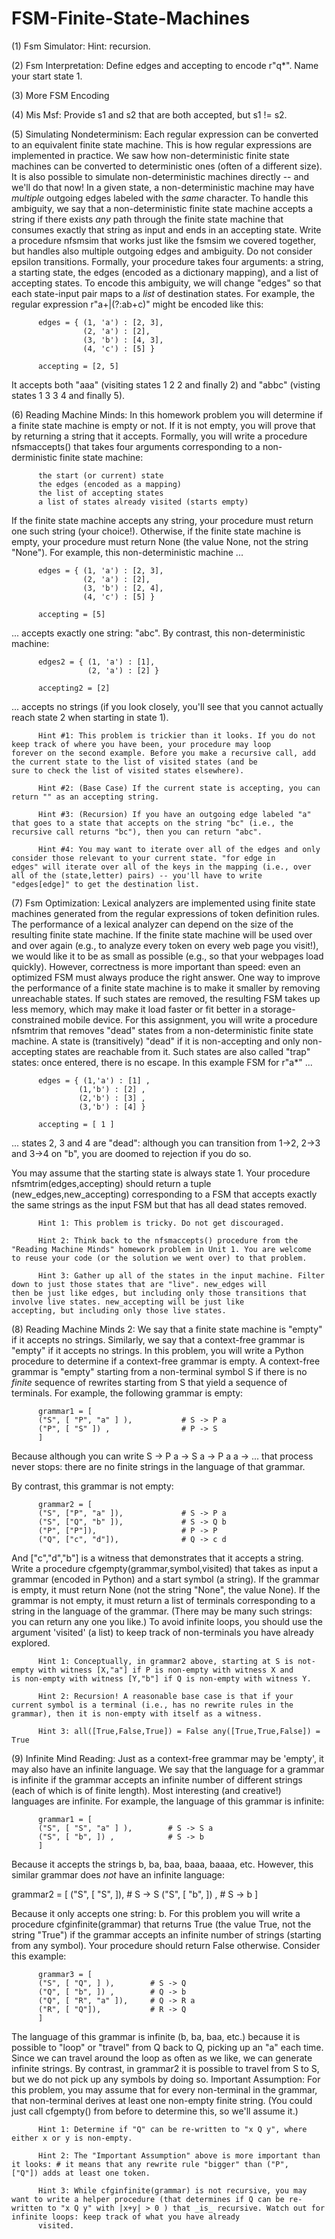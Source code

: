 # FSM-Finite-State-Machines

(1) Fsm Simulator:  Hint: recursion.

(2) Fsm Interpretation:  Define edges and accepting to encode r"q*". Name your start state 1.

(3) More FSM Encoding

(4) Mis Msf:  Provide s1 and s2 that are both accepted, but s1 != s2.

(5) Simulating Nondeterminism:  Each regular expression can be converted to an equivalent finite state machine. This is how regular expressions are implemented in practice. We saw how non-deterministic finite state machines can be converted to deterministic ones (often of a different size). It is also possible to simulate non-deterministic machines directly -- and we'll do that now! In a given state, a non-deterministic machine may have *multiple* outgoing edges labeled with the *same* character. To handle this ambiguity, we say that a non-deterministic finite state machine accepts a string if there exists *any* path through the finite state machine that consumes exactly that string as input and ends in an accepting state. Write a procedure nfsmsim that works just like the fsmsim we covered together, but handles also multiple outgoing edges and ambiguity. Do not consider epsilon transitions. Formally, your procedure takes four arguments: a string, a starting state, the edges (encoded as a dictionary mapping), and a list of accepting states. To encode this ambiguity, we will change "edges" so that each state-input pair maps to a *list* of destination states. For example, the regular expression r"a+|(?:ab+c)" might be encoded like  this:

          edges = { (1, 'a') : [2, 3],
                    (2, 'a') : [2],
                    (3, 'b') : [4, 3],
                    (4, 'c') : [5] }
          
          accepting = [2, 5] 

It accepts both "aaa" (visiting states 1 2 2 and finally 2) and "abbc" (visting states 1 3 3 4 and finally 5). 
 
(6) Reading Machine Minds:  In this homework problem you will determine if a finite state machine is empty or not. If it is not empty, you will prove that by returning a string that it accepts. Formally, you will write a procedure nfsmaccepts() that takes four arguments corresponding to a non-derministic finite state machine:
 
          the start (or current) state
          the edges (encoded as a mapping)
          the list of accepting states
          a list of states already visited (starts empty) 

If the finite state machine accepts any string, your procedure must return one such string (your choice!). Otherwise, if the finite state machine is empty, your procedure must return None (the value None, not the string "None"). For example, this non-deterministic machine ...

          edges = { (1, 'a') : [2, 3],
                    (2, 'a') : [2],
                    (3, 'b') : [2, 4],
                    (4, 'c') : [5] }
          
          accepting = [5] 
          
... accepts exactly one string: "abc". By contrast, this non-deterministic machine: 

          edges2 = { (1, 'a') : [1],
                     (2, 'a') : [2] }
                     
          accepting2 = [2] 
          
... accepts no strings (if you look closely, you'll see that you cannot actually reach state 2 when starting in state 1). 

          Hint #1: This problem is trickier than it looks. If you do not keep track of where you have been, your procedure may loop               forever on the second example. Before you make a recursive call, add the current state to the list of visited states (and be             sure to check the list of visited states elsewhere). 

          Hint #2: (Base Case) If the current state is accepting, you can return "" as an accepting string.  

          Hint #3: (Recursion) If you have an outgoing edge labeled "a" that goes to a state that accepts on the string "bc" (i.e., the           recursive call returns "bc"), then you can return "abc". 

          Hint #4: You may want to iterate over all of the edges and only consider those relevant to your current state. "for edge in             edges" will iterate over all of the keys in the mapping (i.e., over all of the (state,letter) pairs) -- you'll have to write             "edges[edge]" to get the destination list. 

(7) Fsm Optimization:  Lexical analyzers are implemented using finite state machines generated from the regular expressions of token definition rules. The performance of a lexical analyzer can depend on the size of the resulting finite state machine. If the finite state machine will be used over and over again (e.g., to analyze every token on every web page you visit!), we would like it to be as small as possible (e.g., so that your webpages load quickly). However, correctness is more important than speed: even an optimized FSM must always produce the right answer. One way to improve the performance of a finite state machine is to make it smaller by removing unreachable states. If such states are removed, the resulting FSM takes up less memory, which may make it load faster or fit better in a storage-constrained mobile device. For this assignment, you will write a procedure nfsmtrim that removes "dead" states from a non-deterministic finite state machine. A state is (transitively) "dead" if it is non-accepting and only non-accepting states are reachable from it. Such states are also called "trap" states: once entered, there is no escape. In this example FSM for r"a*" ...

          edges = { (1,'a') : [1] ,
                   (1,'b') : [2] ,
                   (2,'b') : [3] ,
                   (3,'b') : [4] } 

          accepting = [ 1 ] 

... states 2, 3 and 4 are "dead": although you can transition from 1->2, 2->3 and 3->4 on "b", you are doomed to rejection if you do so. 

You may assume that the starting state is always state 1. Your procedure nfsmtrim(edges,accepting) should return a tuple (new_edges,new_accepting) corresponding to a FSM that accepts exactly the same strings as the input FSM but that has all dead states removed. 

          Hint 1: This problem is tricky. Do not get discouraged. 

          Hint 2: Think back to the nfsmaccepts() procedure from the "Reading Machine Minds" homework problem in Unit 1. You are welcome           to reuse your code (or the solution we went over) to that problem. 

          Hint 3: Gather up all of the states in the input machine. Filter down to just those states that are "live". new_edges will               then be just like edges, but including only those transitions that involve live states. new_accepting will be just like                 accepting, but including only those live states.

(8) Reading Machine Minds 2:  We say that a finite state machine is "empty" if it accepts no strings. Similarly, we say that a context-free grammar is "empty" if it accepts no strings. In this problem, you will write a Python procedure to determine if a context-free grammar is empty. A context-free grammar is "empty" starting from a non-terminal symbol S if there is no _finite_ sequence of rewrites starting from S that yield a sequence of terminals. For example, the following grammar is empty:

          grammar1 = [ 
          ("S", [ "P", "a" ] ),           # S -> P a
          ("P", [ "S" ]) ,                # P -> S
          ] 
     
Because although you can write S -> P a -> S a -> P a a -> ... that process never stops: there are no finite strings in the language of that grammar. 

By contrast, this grammar is not empty: 

          grammar2 = [
          ("S", ["P", "a" ]),             # S -> P a
          ("S", ["Q", "b" ]),             # S -> Q b
          ("P", ["P"]),                   # P -> P
          ("Q", ["c", "d"]),              # Q -> c d 

And ["c","d","b"] is a witness that demonstrates that it accepts a string. Write a procedure cfgempty(grammar,symbol,visited) that takes as input a grammar (encoded in Python) and a start symbol (a string). If the grammar is empty, it must return None (not the string "None", the value None). If the grammar is not empty, it must return a list of terminals corresponding to a string in the language of the grammar. (There may be many such strings: you can return any one you like.) To avoid infinite loops, you should use the argument 'visited' (a list) to keep track of non-terminals you have already explored. 

          Hint 1: Conceptually, in grammar2 above, starting at S is not-empty with witness [X,"a"] if P is non-empty with witness X and           is non-empty with witness [Y,"b"] if Q is non-empty with witness Y. 
          
          Hint 2: Recursion! A reasonable base case is that if your current symbol is a terminal (i.e., has no rewrite rules in the               grammar), then it is non-empty with itself as a witness. 

          Hint 3: all([True,False,True]) = False any([True,True,False]) = True
 
(9) Infinite Mind Reading:  Just as a context-free grammar may be 'empty', it may also have an infinite language. We say that the language for a grammar is infinite if the grammar accepts an infinite number of different strings (each of which is of finite length). Most interesting (and creative!) languages are infinite. For example, the language of this grammar is infinite:

          grammar1 = [ 
          ("S", [ "S", "a" ] ),        # S -> S a
          ("S", [ "b", ]) ,            # S -> b 
          ] 

Because it accepts the strings b, ba, baa, baaa, baaaa, etc. However, this similar grammar does _not_ have an infinite language: 

grammar2 = [ 
          ("S", [ "S", ]),             # S -> S 
          ("S", [ "b", ]) ,            # S -> b 
          ] 

Because it only accepts one string: b. For this problem you will write a procedure cfginfinite(grammar) that returns True (the value True, not the string "True") if the grammar accepts an infinite number of strings (starting from any symbol). Your procedure should return False otherwise. Consider this example: 
          
          grammar3 = [ 
          ("S", [ "Q", ] ),        # S -> Q
          ("Q", [ "b", ]) ,        # Q -> b
          ("Q", [ "R", "a" ]),     # Q -> R a 
          ("R", [ "Q"]),           # R -> Q
          ] 

The language of this grammar is infinite (b, ba, baa, etc.) because it is possible to "loop" or "travel" from Q back to Q, picking up an "a" each time. Since we can travel around the loop as often as we like, we can generate infinite strings. By contrast, in grammar2 it is possible to travel from S to S, but we do not pick up any symbols by doing so. Important Assumption: For this problem, you may assume that for every non-terminal in the grammar, that non-terminal derives at least one non-empty finite string.  (You could just call cfgempty() from before to determine this, so we'll assume it.)  

          Hint 1: Determine if "Q" can be re-written to "x Q y", where either x or y is non-empty. 

          Hint 2: The "Important Assumption" above is more important than it looks: # it means that any rewrite rule "bigger" than ("P",           ["Q"]) adds at least one token. 
          
          Hint 3: While cfginfinite(grammar) is not recursive, you may want to write a helper procedure (that determines if Q can be re-           written to "x Q y" with |x+y| > 0 ) that _is_ recursive. Watch out for infinite loops: keep track of what you have already 
          visited. 
